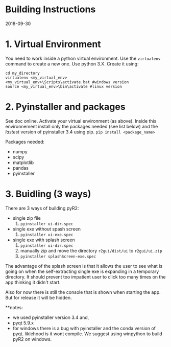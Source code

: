 # Building Instructions
2018-09-30


# 1. Virtual Environment
You need to work inside a python virtual environment. Use the `virtualenv` command to create a new one. Use python 3.X.
Create it using:
```command line
cd my_directory
virtualenv <my_virtual_env>
<my_virtual_env>\Scripts\activate.bat #windows version
source <my_virtual_env>\bin\activate #linux version
```



# 2. Pyinstaller and packages
See doc online. Activate your virtual environment (as above). Inside this environnement install only the packages needed (see list below) and the *lastest* version of pyinstaller 3.4 using pip. 
`pip install <package_name>`

Packages needed:
- numpy
- scipy
- matplotlib
- pandas
- pyinstaller


# 3. Buidling (3 ways)
There are 3 ways of building pyR2:
- single zip file
    1. `pyinstaller ui-dir.spec`
- single exe without spash screen
    1. `pyinstaller ui-exe.spec`
- single exe with splash screen
    1. `pyinstaller ui-dir.spec`
    2. manually zip and move the directory `r2gui/dist/ui` to `r2gui/ui.zip`
    3. `pyinstaller splashScreen-exe.spec`

The advantage of the splash screen is that it allows the user to see what is going on when the self-extracting single exe is expanding in a temporary directory. It should prevent too impatient user to click too many times on the app thinking it didn't start.

Also for now there is still the console that is shown when starting the app. But for release it will be hidden.

**notes: 
- we used pyinstaller version 3.4 and,
- pyqt 5.9.x
- for windows there is a bug with pyinstaller and the conda version of pyqt. liklehood is it wont compile. We suggest using winpython to build pyR2 on windows. 




